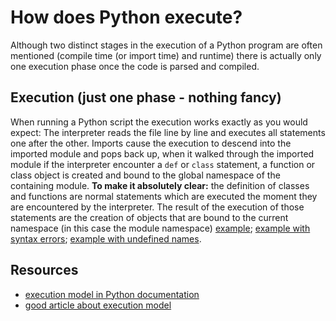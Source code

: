 # How does Python execute?

Although two distinct stages in the execution of a Python program are often mentioned (compile time (or import time) and runtime) there is actually only one execution phase once the code is parsed and compiled.

## Execution (just one phase - nothing fancy)

When running a Python script the execution works exactly as you would expect: The interpreter reads the file line by line and executes all statements one after the other. Imports cause the execution to descend into the imported module and pops back up, when it walked through the imported module if the interpreter encounter a `def` or `class` statement, a function or class object is created and bound to the global namespace of the containing module. **To make it absolutely clear:** the definition of classes and functions are normal statements which are executed the moment they are encountered by the interpreter. The result of the execution of those statements are the creation of objects that are bound to the current namespace (in this case the module namespace) [example](http://goo.gl/jluF7F); [example with syntax errors](broken-syntax.ipynb); [example with undefined names](undefined-names.ipynb).

## Resources

* [execution model in Python documentation](https://docs.python.org/2/reference/executionmodel.html)
* [good article about execution model](https://jeffknupp.com/blog/2013/02/14/drastically-improve-your-python-understanding-pythons-execution-model/)
